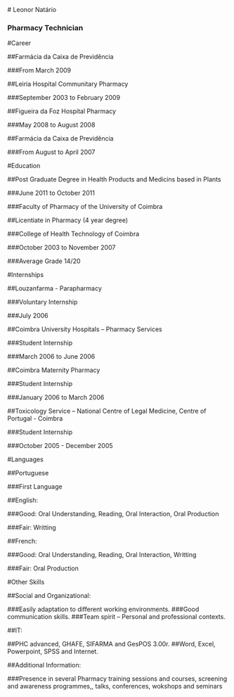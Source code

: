 <section data-background="https://lh3.googleusercontent.com/-65rxdG6oXpg/UdnVBlVPK2I/AAAAAAAAAyQ/dh8qhuyFcR4/s1024/IMG_6167.JPG"></section># Leonor Natário 

### Pharmacy Technician



<section data-background="https://lh4.googleusercontent.com/-zej5qzkpKwQ/UdnipRLdWAI/AAAAAAAAA1A/k8Dcf3Nk198/s1024/IMG_5463.JPG">#Career


##Farmácia da Caixa de Previdência

###From March 2009


##Leiria Hospital Communitary Pharmacy

###September 2003 to February 2009


##Figueira da Foz Hospital Pharmacy

###May 2008 to August 2008


##Farmácia da Caixa de Previdência

###From August to April 2007
</section>



#Education
<section data-background="https://lh3.googleusercontent.com/-ow_m6YO4FrQ/Udnihfvk8AI/AAAAAAAAA0o/HcdFjV6sBgw/s1024/IMG_1787.JPG">

##Post Graduate Degree in Health Products and Medicins based in Plants

###June 2011 to October 2011

###Faculty of Pharmacy of the University of Coimbra


##Licentiate in Pharmacy (4 year degree)

###College of Health Technology of Coimbra 

###October 2003 to November 2007

###Average Grade 14/20
</section>



#Internships
<section data-background="https://lh3.googleusercontent.com/-XYoq9fdIN4c/UdniVBH5YnI/AAAAAAAAA1s/QNOKQA4-YNU/s720/DSC05764.JPG">

##Louzanfarma - Parapharmacy

###Voluntary Internship

###July 2006


##Coimbra University Hospitals – Pharmacy Services

###Student Internship

###March 2006 to June 2006


##Coimbra Maternity Pharmacy

###Student Internship

###January 2006 to March 2006


##Toxicology Service – National Centre of Legal Medicine, Centre of Portugal - Coimbra

###Student Internship

###October  2005 - December 2005 
</section>



#Languages
<section data-background="https://lh3.googleusercontent.com/-i4gVjMzDwvk/UdniuqTPUtI/AAAAAAAAA1Q/hSg4k_L86sg/s1024/IMG_5744.JPG">

##Portuguese

###First Language


##English:

###Good: Oral Understanding, Reading, Oral Interaction, Oral Production

###Fair: Writting


##French:

###Good: Oral Understanding, Reading, Oral Interaction, Writting

###Fair: Oral Production
</section>



#Other Skills
<section data-background="https://lh6.googleusercontent.com/-wXf75MAxzgQ/UdniYc9jaVI/AAAAAAAAA0U/5TH7wwaNCQs/s1024/IMG_0771.JPG">

##Social and Organizational:

###Easily adaptation to different working environments.
###Good communication skills.
###Team spirit – Personal and professional contexts.


##IT:

##PHC advanced, GHAFE, SIFARMA and GesPOS 3.00r.
##Word, Excel, Powerpoint, SPSS and Internet.


##Additional Information:

###Presence in several Pharmacy training sessions and courses, screening and awareness programmes,, talks, conferences, wokshops and seminars
</section>
